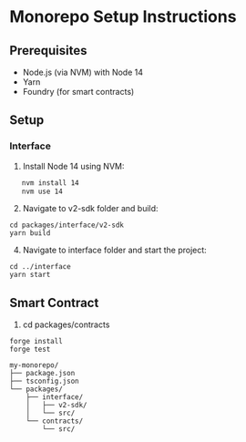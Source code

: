 # Monorepo Setup Instructions

## Prerequisites

- Node.js (via NVM) with Node 14
- Yarn
- Foundry (for smart contracts)

## Setup

### Interface

1. Install Node 14 using NVM:
```bash
   nvm install 14
   nvm use 14
```
2. Navigate to v2-sdk folder and build:

```
cd packages/interface/v2-sdk
yarn build
```

4. Navigate to interface folder and start the project:

```
cd ../interface
yarn start
```

## Smart Contract
1. cd packages/contracts

```
forge install
forge test

```

```
my-monorepo/
├── package.json
├── tsconfig.json
└── packages/
    ├── interface/
    │   ├── v2-sdk/
    │   └── src/
    └── contracts/
        └── src/
```
